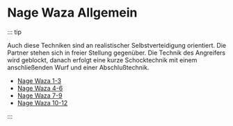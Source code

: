 # Nage Waza Allgemein

::: tip

Auch diese Techniken sind an realistischer Selbstverteidigung orientiert. Die Partner stehen sich in freier Stellung gegenüber. Die Technik des Angreifers wird geblockt, danach erfolgt eine kurze Schocktechnik mit einem anschließenden Wurf und einer Abschlußtechnik.

- [Nage Waza 1-3](/kumite/nage-waza-1-3/)
- [Nage Waza 4-6](/kumite/nage-waza-4-6/)
- [Nage Waza 7-9](/kumite/nage-waza-7-9/)
- [Nage Waza 10-12](/kumite/nage-waza-10-12/)

:::